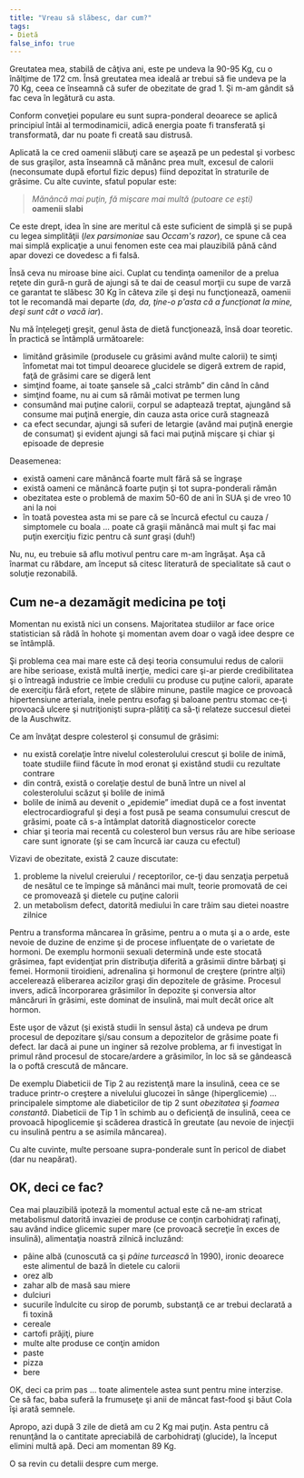 ```yaml
---
title: "Vreau să slăbesc, dar cum?"
tags: 
- Dietă
false_info: true
---
```


Greutatea mea, stabilă de câţiva ani, este pe undeva la 90-95 Kg, cu o înălţime de 172 cm. Însă greutatea mea ideală ar trebui să fie undeva pe la 70 Kg, ceea ce înseamnă că sufer de obezitate de grad 1. Şi m-am gândit să fac ceva în legătură cu asta.

<!--more-->

Conform conveţiei populare eu sunt supra-ponderal deoarece se aplică
principiul întâi al termodinamicii, adică energia poate fi transferată
şi transformată, dar nu poate fi creată sau distrusă.

Aplicată la ce cred oamenii slăbuţi care se aşează pe un pedestal şi
vorbesc de sus graşilor, asta înseamnă că mănânc prea mult, excesul de
calorii (neconsumate după efortul fizic depus) fiind depozitat în
straturile de grăsime. Cu alte cuvinte, sfatul popular este:

<blockquote class="dialog">
  <i>Mănâncă mai puţin, fă mişcare mai multă (putoare ce eşti)</i>  
  <br />
  <b>oamenii slabi</b>
</blockquote>

Ce este drept, idea în sine are meritul că este suficient de simplă şi
se pupă cu legea simplităţii (*lex parsimoniae* sau *Occam's razor*),
ce spune că cea mai simplă explicaţie a unui fenomen este cea mai
plauzibilă până când apar dovezi ce dovedesc a fi falsă.

Însă ceva nu miroase bine aici. Cuplat cu tendinţa oamenilor de a
prelua reţete din gură-n gură de ajungi să te dai de ceasul morţii cu
supe de varză ce garantat te slăbesc 30 Kg în câteva zile şi deşi nu
funcţionează, oamenii tot le recomandă mai departe (*da, da, ţine-o
p'asta că a funcţionat la mine, deşi sunt cât o vacă iar*).

Nu mă înţelegeţi greşit, genul ăsta de dietă funcţionează, însă doar
teoretic. În practică se întâmplă următoarele:

- limitând grăsimile (produsele cu grăsimi având multe calorii) te
  simţi înfometat mai tot timpul deoarece glucidele se digeră extrem
  de rapid, faţă de grăsimi care se digeră lent
- simţind foame, ai toate şansele să „calci strâmb” din când în când
- simţind foame, nu ai cum să rămâi motivat pe termen lung
- consumând mai puţine calorii, corpul se adaptează treptat, ajungând
  să consume mai puţină energie, din cauza asta orice cură stagnează  
- ca efect secundar, ajungi să suferi de letargie (având mai puţină
  energie de consumat) şi evident ajungi să faci mai puţină mişcare şi
  chiar şi episoade de depresie
  
Deasemenea:

- există oameni care mănâncă foarte mult fără să se îngraşe
- există oameni ce mănâncă foarte puţin şi tot supra-ponderali rămân
- obezitatea este o problemă de maxim 50-60 de ani în SUA şi de vreo
  10 ani la noi  
- în toată povestea asta mi se pare că se încurcă efectul cu cauza /
  simptomele cu boala ... poate că graşii mănâncă mai mult şi fac mai
  puţin exerciţiu fizic pentru că *sunt* graşi (duh!)
  
Nu, nu, eu trebuie să aflu motivul pentru care m-am îngrăşat. Aşa că
înarmat cu răbdare, am început să citesc literatură de specialitate să
caut o soluţie rezonabilă. 

## Cum ne-a dezamăgit medicina pe toţi

Momentan nu există nici un consens. Majoritatea studiilor ar face
orice statistician să râdă în hohote şi momentan avem doar o vagă idee
despre ce se întâmplă. 

Şi problema cea mai mare este că deşi teoria consumului redus de
calorii are hibe serioase, există multă inerţie, medici care şi-ar
pierde credibilitatea şi o întreagă industrie ce îmbie credulii cu
produse cu puţine calorii, aparate de exerciţiu fără efort, reţete de
slăbire minune, pastile magice ce provoacă hipertensiune arteriala,
inele pentru esofag şi baloane pentru stomac ce-ţi provoacă ulcere şi
nutriţionişti supra-plătiţi ca să-ţi relateze succesul dietei de la
Auschwitz.

Ce am învăţat despre colesterol şi consumul de grăsimi:

- nu există corelaţie între nivelul colesterolului crescut şi bolile
  de inimă, toate studiile fiind făcute în mod eronat şi existând
  studii cu rezultate contrare  
- din contră, există o corelaţie destul de bună între un nivel al
  colesterolului scăzut şi bolile de inimă
- bolile de inimă au devenit o „epidemie” imediat după ce a fost
  inventat electrocardiograful şi deşi a fost pusă pe seama consumului
  crescut de grăsimi, poate că s-a întâmplat datorită diagnosticelor
  corecte
- chiar şi teoria mai recentă cu colesterol bun versus rău are hibe
  serioase care sunt ignorate (şi se cam încurcă iar cauza cu efectul)

Vizavi de obezitate, există 2 cauze discutate:

1. probleme la nivelul creierului / receptorilor, ce-ţi dau senzaţia
   perpetuă de nesătul ce te împinge să mănânci mai mult, teorie
   promovată de cei ce promovează şi dietele cu puţine calorii 
2. un metabolism defect, datorită mediului în care trăim sau dietei
   noastre zilnice
   
Pentru a transforma mâncarea în grăsime, pentru a o muta şi a o arde,
este nevoie de duzine de enzime şi de procese influenţate de o
varietate de hormoni. De exemplu hormonii sexuali determină unde este
stocată grăsimea, fapt evidenţiat prin distribuţia diferită a grăsimii
dintre bărbaţi şi femei. Hormonii tiroidieni, adrenalina şi hormonul
de creştere (printre alţii) accelerează eliberarea acizilor graşi din
depozitele de grăsime. Procesul invers, adică încorporarea grăsimilor
în depozite şi conversia altor mâncăruri în grăsimi, este dominat de
insulină, mai mult decât orice alt hormon.

Este uşor de văzut (şi există studii în sensul ăsta) că undeva pe drum
procesul de depozitare şi/sau consum a depozitelor de grăsime poate fi
defect. Iar dacă ai pune un inginer să rezolve problema, ar fi
investigat în primul rând procesul de stocare/ardere a grăsimilor, în
loc să se gândească la o poftă crescută de mâncare.

De exemplu Diabeticii de Tip 2 au rezistenţă mare la insulină, ceea ce
se traduce printr-o creştere a nivelului glucozei în sânge
(hiperglicemie) ...  principalele simptome ale diabeticilor de tip 2
sunt *obezitatea* şi *foamea constantă*. Diabeticii de Tip 1 în schimb
au o deficienţă de insulină, ceea ce provoacă hipoglicemie şi scăderea
drastică în greutate (au nevoie de injecţii cu insulină pentru a se
asimila mâncarea).

Cu alte cuvinte, multe persoane supra-ponderale sunt în pericol de
diabet (dar nu neapărat).

## OK, deci ce fac?

Cea mai plauzibilă ipoteză la momentul actual este că ne-am stricat
metabolismul datorită invaziei de produse ce conţin carbohidraţi
rafinaţi, sau având indice glicemic super mare (ce provoacă secreţie
în exces de insulină), alimentaţia noastră zilnică incluzând:

* pâine albă (cunoscută ca şi *pâine turcească* în 1990), ironic
  deoarece este alimentul de bază în dietele cu calorii
* orez alb
* zahar alb de masă sau miere
* dulciuri
* sucurile îndulcite cu sirop de porumb, substanţă ce ar trebui
  declarată a fi toxină
* cereale
* cartofi prăjiţi, piure
* multe alte produse ce conţin amidon
* paste
* pizza
* bere

OK, deci ca prim pas ... toate alimentele astea sunt pentru mine
interzise.  Ce să fac, baba suferă la frumuseţe şi anii de mâncat
fast-food şi băut Cola îşi arată semnele.

Apropo, azi după 3 zile de dietă am cu 2 Kg mai puţin. Asta pentru că
renunţând la o cantitate apreciabilă de carbohidraţi (glucide), la
început elimini multă apă. Deci am momentan 89 Kg.

O sa revin cu detalii despre cum merge.
